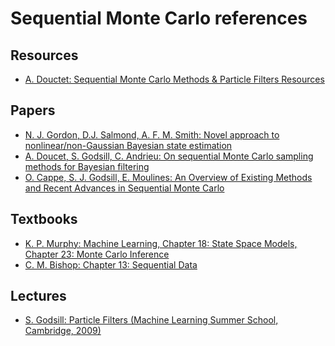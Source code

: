 # Sequential Monte Carlo references




## Resources

- [A. Douctet: Sequential Monte Carlo Methods & Particle Filters Resources](https://www.stats.ox.ac.uk/~doucet/smc_resources.html)


## Papers

- [N. J. Gordon, D.J. Salmond, A. F. M. Smith: Novel approach to nonlinear/non-Gaussian Bayesian
  state estimation](https://doi.org/10.1049/ip-f-2.1993.0015)
- [A. Doucet, S. Godsill, C. Andrieu: On sequential Monte Carlo sampling methods for Bayesian
  filtering](https://doi.org/10.1023/A:1008935410038)
- [O. Cappe, S. J. Godsill, E. Moulines: An Overview of Existing Methods and Recent Advances in
  Sequential Monte Carlo](https://doi.org/10.1109/JPROC.2007.893250)



## Textbooks

- [K. P. Murphy: Machine Learning, Chapter 18: State Space Models, Chapter 23: Monte Carlo
  Inference](https://mitpress.mit.edu/books/machine-learning-1)
- [C. M. Bishop: Chapter 13: Sequential
  Data](https://www.springer.com/gb/book/9780387310732https://www.springer.com/gb/book/9780387310732)

## Lectures

- [S. Godsill: Particle Filters (Machine Learning Summer School, Cambridge, 2009)](http://videolectures.net/mlss09uk_godsill_pf/)
